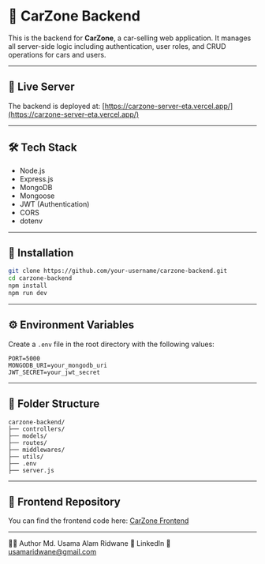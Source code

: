 # 🚗 CarZone Backend

This is the backend for **CarZone**, a car-selling web application. It manages all server-side logic including authentication, user roles, and CRUD operations for cars and users.

---

## 🚀 Live Server

The backend is deployed at: [https://carzone-server-eta.vercel.app/](https://carzone-server-eta.vercel.app/)

---

## 🛠️ Tech Stack

- Node.js
- Express.js
- MongoDB
- Mongoose
- JWT (Authentication)
- CORS
- dotenv

---

## 🔧 Installation

```bash
git clone https://github.com/your-username/carzone-backend.git
cd carzone-backend
npm install
npm run dev
```

---

## ⚙️ Environment Variables

Create a `.env` file in the root directory with the following values:

```env
PORT=5000
MONGODB_URI=your_mongodb_uri
JWT_SECRET=your_jwt_secret
```

---

## 📁 Folder Structure

```
carzone-backend/
├── controllers/
├── models/
├── routes/
├── middlewares/
├── utils/
├── .env
├── server.js
```

---

## 🔗 Frontend Repository

You can find the frontend code here: [CarZone Frontend](https://github.com/your-username/carzone-frontend)

---

🙋‍♂️ Author
Md. Usama Alam Ridwane
💼 LinkedIn
📧 usamaridwane@gmail.com
